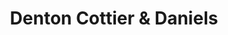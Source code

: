 ---
title: "Denton Cottier & Daniels"
url: /getzville/denton-cottier-and-daniels/
shop: musical instrument
---